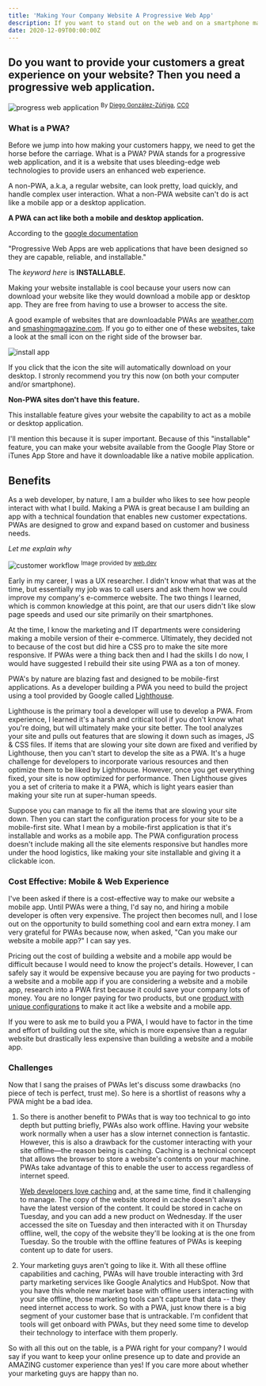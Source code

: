 ```yaml
---
title: 'Making Your Company Website A Progressive Web App'
description: If you want to stand out on the web and on a smartphone make your site a progressive web app.
date: 2020-12-09T00:00:00Z
---
```


## Do you want to provide your customers a great experience on your website? Then you need a progressive web application.

![progress web application](/assets/images/posts/PWA.png)
<sup>By [Diego González-Zúñiga](https://github.com/webmaxru/progressive-web-apps-logo), [CC0](https://commons.wikimedia.org/w/index.php?curid=86444196)</sup>

### What is a PWA?

Before we jump into how making your customers happy, we need to get the horse before the carriage. What is a PWA? PWA stands for a progressive web application, and it is a website that uses bleeding-edge web technologies to provide users an enhanced web experience.  

A non-PWA, a.k.a, a regular website, can look pretty, load quickly, and handle complex user interaction. What a non-PWA website can't do is act like a mobile app or a desktop application.

**A PWA can act like both a mobile and desktop application.**

According to the [google documentation](https://web.dev/what-are-pwas/)

"Progressive Web Apps are web applications that have been designed so they are capable, reliable, and installable."

The *keyword here* is **INSTALLABLE.** 

Making your website installable is cool because your users now can download your website like they would download a mobile app or desktop app. They are free from having to use a browser to access the site.

A good example of websites that are downloadable PWAs are [weather.com](https://weather.com) and [smashingmagazine.com](https://smashingmagazine.com).  If you go to either one of these websites, take a look at the small icon on the right side of the browser bar.

![install app](/assets/images/posts/install-app.png)

If you click that the icon the site will automatically download on your desktop. I stronly recommend you try this now (on both your computer and/or smartphone). 

**Non-PWA sites don't have this feature.**

This installable feature gives your website the capability to act as a mobile or desktop application.

I'll mention this because it is super important. Because of this "installable" feature, you can make your website available from the Google Play Store or iTunes App Store and have it downloadable like a native mobile application.

## Benefits

As a web developer, by nature, I am a builder who likes to see how people interact with what I build. Making a PWA is great because I am building an app with a technical foundation that enables new customer expectations. PWAs are designed to grow and expand based on customer and business needs.

*Let me explain why*

![customer workflow](/assets/images/posts/customer-workflow.jpg)
<sup>Image provided by [web.dev](https://web.dev/drive-business-success/)</sup>

Early in my career, I was a UX researcher.  I didn't know what that was at the time, but essentially my job was to call users and ask them how we could improve my company's e-commerce website.  The two things I learned, which is common knowledge at this point, are that our users didn't like slow page speeds and used our site primarily on their smartphones. 

At the time, I know the marketing and IT departments were considering making a mobile version of their e-commerce. Ultimately, they decided not to because of the cost but did hire a CSS pro to make the site more responsive.  If PWAs were a thing back then and I had the skills I do now, I would have suggested I rebuild their site using PWA as a ton of money.

PWA's by nature are blazing fast and designed to be mobile-first applications.  As a developer building a PWA you need to build the project using a tool provided by Google called [Lighthouse](https://developers.google.com/web/tools/lighthouse).

Lighthouse is the primary tool a developer will use to develop a PWA. From experience, I learned it's a harsh and critical tool if you don't know what you're doing, but will ultimately make your site better. The tool analyzes your site and pulls out features that are slowing it down such as images, JS & CSS files. If items that are slowing your site down are fixed and verified by Lighthouse, then you can't start to develop the site as a PWA. It's a huge challenge for developers to incorporate various resources and then optimize them to be liked by Lighthouse.  However, once you get everything fixed, your site is now optimized for performance. Then Lighthouse gives you a set of criteria to make it a PWA, which is light years easier than making your site run at super-human speeds.

Suppose you can manage to fix all the items that are slowing your site down. Then you can start the configuration process for your site to be a mobile-first site. What I mean by a mobile-first application is that it's installable and works as a mobile app. The PWA configuration process doesn't include making all the site elements responsive but handles more under the hood logistics, like making your site installable and giving it a clickable icon.


### Cost Effective: Mobile & Web Experience

I've been asked if there is a cost-effective way to make our website a mobile app. Until PWAs were a thing, I'd say no, and hiring a mobile developer is often very expensive. The project then becomes null, and I lose out on the opportunity to build something cool and earn extra money. I am very grateful for PWAs because now, when asked, "Can you make our website a mobile app?" I can say yes.

Pricing out the cost of building a website and a mobile app would be difficult because I would need to know the project's details. However, I can safely say it would be expensive because you are paying for two products - a website and a mobile app if you are considering a website and a mobile app, research into a PWA first because it could save your company lots of money. You are no longer paying for two products, but one [product with unique configurations](/we-are-a-jamstack-shop/) to make it act like a website and a mobile app.

If you were to ask me to build you a PWA, I would have to factor in the time and effort of building out the site, which is more expensive than a regular website but drastically less expensive than building a website and a mobile app.

### Challenges

Now that I sang the praises of PWAs let's discuss some drawbacks (no piece of tech is perfect, trust me). So here is a shortlist of reasons why a PWA might be a bad idea.

1. So there is another benefit to PWAs that is way too technical to go into depth but putting briefly, PWAs also work offline. Having your website work normally when a user has a slow internet connection is fantastic. However, this is also a drawback for the customer interacting with your site offline—the reason being is caching. Caching is a technical concept that allows the browser to store a website's contents on your machine. PWAs take advantage of this to enable the user to access regardless of internet speed.

    [Web developers love caching](https://developer-kaustubh.medium.com/how-caching-works-e474e288c21d) and, at the same time, find it challenging to manage. The copy of the website stored in cache doesn't always have the latest version of the content. It could be stored in cache on Tuesday, and you can add a new product on Wednesday. If the user accessed the site on Tuesday and then interacted with it on Thursday offline, well, the copy of the website they'll be looking at is the one from Tuesday. So the trouble with the offline features of PWAs is keeping content up to date for users.

2. Your marketing guys aren't going to like it. With all these offline capabilities and caching, PWAs will have trouble interacting with 3rd party marketing services like Google Analytics and HubSpot. Now that you have this whole new market base with offline users interacting with your site offline, those marketing tools can't capture that data -- they need internet access to work. So with a PWA, just know there is a big segment of your customer base that is untrackable. I'm confident that tools will get onboard with PWAs, but they need some time to develop their technology to interface with them properly.

So with all this out on the table, is a PWA right for your company?  I would say if you want to keep your online presence up to date and provide an AMAZING customer experience than yes! If you care more about whether your marketing guys are happy than no.
